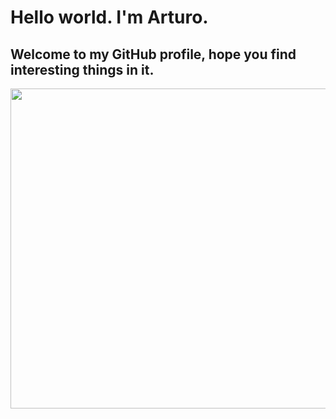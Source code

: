 # Hello world. I'm Arturo. 
           
## Welcome to my GitHub profile, hope you find interesting things in it.  

<p align="center">
           <img width="720" height="512" src=https://user-images.githubusercontent.com/127188733/224126679-5a57066f-435e-4b3f-a156-97d1aeedf7d6.jpg>
</p>

